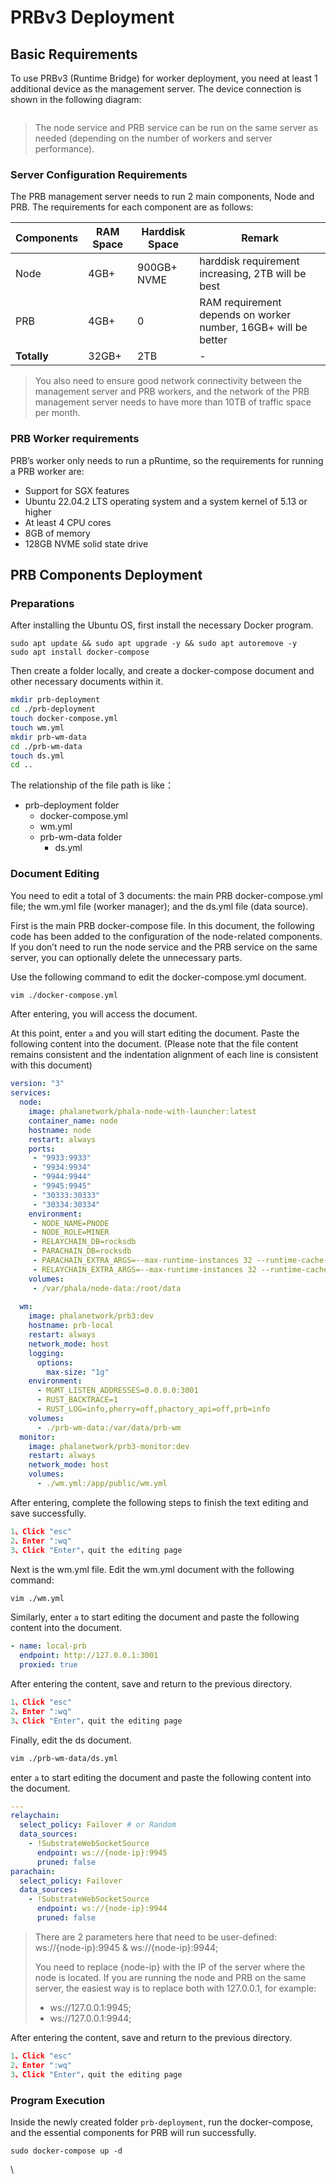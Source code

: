 # PRBv3 Deployment

## Basic Requirements

To use PRBv3 (Runtime Bridge) for worker deployment, you need at least 1 additional device as the management server. The device connection is shown in the following diagram:&#x20;

<figure><img src="https://github.com/doyleguo/phala-wiki-next/assets/110812052/5ccdd9d5-a4da-434b-b231-fd8e64800873" alt=""><figcaption></figcaption></figure>

> The node service and PRB service can be run on the same server as needed (depending on the number of workers and server performance).

### Server Configuration Requirements

The PRB management server needs to run 2 main components, Node and PRB. The requirements for each component are as follows:

| Components  | RAM Space | Harddisk Space | Remark                                                         |
| ----------- | --------- | -------------- | -------------------------------------------------------------- |
| Node        | 4GB+      | 900GB+ NVME    | harddisk requirement increasing, 2TB will be best              |
| PRB         | 4GB+      | 0              | RAM requirement depends on worker number, 16GB+ will be better |
| **Totally** | 32GB+     | 2TB            | -                                                              |

> You also need to ensure good network connectivity between the management server and PRB workers, and the network of the PRB management server needs to have more than 10TB of traffic space per month.

### PRB Worker requirements

PRB’s worker only needs to run a pRuntime, so the requirements for running a PRB worker are:

* Support for SGX features
* Ubuntu 22.04.2 LTS operating system and a system kernel of 5.13 or higher
* At least 4 CPU cores
* 8GB of memory
* 128GB NVME solid state drive

## PRB Components Deployment

### Preparations

After installing the Ubuntu OS, first install the necessary Docker program.

```undefined
sudo apt update && sudo apt upgrade -y && sudo apt autoremove -y
sudo apt install docker-compose
```

Then create a folder locally, and create a docker-compose document and other necessary documents within it.

```bash
mkdir prb-deployment
cd ./prb-deployment
touch docker-compose.yml
touch wm.yml
mkdir prb-wm-data
cd ./prb-wm-data
touch ds.yml
cd ..
```

The relationship of the file path is like：

* prb-deployment folder
  * docker-compose.yml
  * wm.yml
  * prb-wm-data folder
    * ds.yml

### Document Editing

You need to edit a total of 3 documents: the main PRB docker-compose.yml file; the wm.yml file (worker manager); and the ds.yml file (data source).

First is the main PRB docker-compose file. In this document, the following code has been added to the configuration of the node-related components. If you don’t need to run the node service and the PRB service on the same server, you can optionally delete the unnecessary parts.

Use the following command to edit the docker-compose.yml document.

```bash
vim ./docker-compose.yml 
```

After entering, you will access the document.

At this point, enter `a` and you will start editing the document. Paste the following content into the document. (Please note that the file content remains consistent and the indentation alignment of each line is consistent with this document)

```yaml
version: "3"
services:
  node:
    image: phalanetwork/phala-node-with-launcher:latest
    container_name: node
    hostname: node
    restart: always
    ports:
     - "9933:9933"
     - "9934:9934"
     - "9944:9944"
     - "9945:9945"
     - "30333:30333"
     - "30334:30334"
    environment:
     - NODE_NAME=PNODE
     - NODE_ROLE=MINER
     - RELAYCHAIN_DB=rocksdb
     - PARACHAIN_DB=rocksdb
     - PARACHAIN_EXTRA_ARGS=--max-runtime-instances 32 --runtime-cache-size 8
     - RELAYCHAIN_EXTRA_ARGS=--max-runtime-instances 32 --runtime-cache-size 8
    volumes:
     - /var/phala/node-data:/root/data
     
  wm:
    image: phalanetwork/prb3:dev
    hostname: prb-local
    restart: always
    network_mode: host
    logging:
      options:
        max-size: "1g"
    environment:
      - MGMT_LISTEN_ADDRESSES=0.0.0.0:3001
      - RUST_BACKTRACE=1
      - RUST_LOG=info,pherry=off,phactory_api=off,prb=info
    volumes:
      - ./prb-wm-data:/var/data/prb-wm
  monitor:
    image: phalanetwork/prb3-monitor:dev
    restart: always
    network_mode: host
    volumes:
      - ./wm.yml:/app/public/wm.yml
```

After entering, complete the following steps to finish the text editing and save successfully.

```javascript
1、Click "esc"
2、Enter ":wq"
3、Click "Enter"，quit the editing page
```

Next is the wm.yml file. Edit the wm.yml document with the following command:

```bash
vim ./wm.yml 
```

Similarly, enter `a` to start editing the document and paste the following content into the document.

```yaml
- name: local-prb
  endpoint: http://127.0.0.1:3001
  proxied: true
```

After entering the content, save and return to the previous directory.

```javascript
1、Click "esc"
2、Enter ":wq"
3、Click "Enter"，quit the editing page
```

Finally, edit the ds document.

```bash
vim ./prb-wm-data/ds.yml 
```

enter `a` to start editing the document and paste the following content into the document.

```yaml
---
relaychain:
  select_policy: Failover # or Random
  data_sources:
    - !SubstrateWebSocketSource
      endpoint: ws://{node-ip}:9945
      pruned: false
parachain:
  select_policy: Failover
  data_sources:
    - !SubstrateWebSocketSource
      endpoint: ws://{node-ip}:9944
      pruned: false
```

> There are 2 parameters here that need to be user-defined: ws://{node-ip}:9945 & ws://{node-ip}:9944;
>
> You need to replace {node-ip} with the IP of the server where the node is located. If you are running the node and PRB on the same server, the easiest way is to replace both with 127.0.0.1, for example:
>
> * ws://127.0.0.1:9945;
> * ws://127.0.0.1:9944;

After entering the content, save and return to the previous directory.

```javascript
1、Click "esc"
2、Enter ":wq"
3、Click "Enter"，quit the editing page
```

### Program Execution

Inside the newly created folder `prb-deployment`, run the docker-compose, and the essential components for PRB will run successfully.

```undefined
sudo docker-compose up -d
```

\
